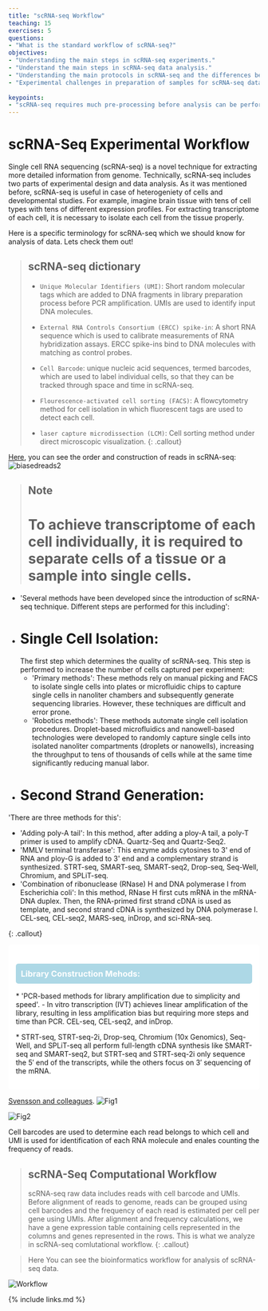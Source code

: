 ```yaml
---
title: "scRNA-seq Workflow"
teaching: 15
exercises: 5
questions:
- "What is the standard workflow of scRNA-seq?"
objectives:
- "Understanding the main steps in scRNA-seq experiments."
- "Understand the main steps in scRNA-seq data analysis."
- "Understanding the main protocols in scRNA-seq and the differences between them."
- "Experimental challenges in preparation of samples for scRNA-seq data analysis."
  
keypoints:
- "scRNA-seq requires much pre-processing before analysis can be performed."
---
```




# scRNA-Seq Experimental Workflow

Single cell RNA sequencing (scRNA-seq) is a novel technique for extracting more detailed information from genome.
Technically, scRNA-seq includes two parts of experimental design and data analysis.
As it was mentioned before, scRNA-seq is useful in case of heterogeniety of cells and developmental studies. For example,
imagine brain tissue with tens of cell types with tens of different expression profiles. For extracting transcriptome
of each cell, it is necessary to isolate each cell from the tissue properly.

Here is a specific terminology for scRNA-seq which we should know for analysis of data. Lets check them out!

> ## scRNA-seq dictionary
> - `Unique Molecular Identifiers (UMI)`: Short random molecular tags which are added to DNA fragments in library preparation process before PCR amplification.
> UMIs are used to identify input DNA molecules. 
> 
> -  `External RNA Controls Consortium (ERCC) spike-in`: A short RNA sequence which is used to calibrate measurements of RNA hybridization assays. ERCC spike-ins bind to DNA molecules with matching as control probes.
> 
> - `Cell Barcode`: unique nucleic acid sequences, termed barcodes, which are used to label individual cells, so that they can be tracked through space and time in scRNA-seq.
> 
> - `Flourescence-activated cell sorting (FACS)`: A flowcytometry method for cell isolation in which fluorescent tags are used to detect each cell.
> 
> - `laser capture microdissection (LCM)`: Cell sorting method under direct microscopic visualization.
{: .callout}

[Here](http://data-science-sequencing.github.io/Win2018/lectures/lecture16/), you can see the order and construction of reads in scRNA-seq:
![biasedreads2](https://user-images.githubusercontent.com/30586852/130571826-79ac907f-0c14-4367-a010-51d88a3140f0.png)


> ## Note
>
> # To achieve transcriptome of each cell individually, it is required to separate cells of a tissue or a sample into single cells.
- 'Several methods have been developed since the introduction of scRNA-seq technique. Different steps are performed for this including':
- # Single Cell Isolation:
  The first step which determines the quality of scRNA-seq. This step is performed to increase the number of cells captured per experiment:
  * 'Primary methods': These methods rely on manual picking and FACS to  isolate single cells into plates or microfluidic chips to capture single cells in nanoliter chambers and subsequently generate sequencing libraries. However, these techniques are difficult and error prone.
  * 'Robotics methods': These methods automate single cell isolation procedures. Droplet-based microfluidics and nanowell-based technologies were developed to randomly capture single cells into isolated nanoliter compartments (droplets or nanowells), increasing the throughput to tens of thousands of cells while at the same time significantly reducing manual labor.
-  # Second Strand Generation: 
  'There are three methods for this':
  * 'Adding poly-A tail': In this method, after adding a ploy-A tail, a poly-T primer is used to amplify cDNA. Quartz-Seq and Quartz-Seq2.
  * 'MMLV terminal transferase': This enzyme adds cytosines to 3' end of RNA and ploy-G is added to 3' end and a complementary strand is synthesized.
   STRT-seq, SMART-seq, SMART-seq2, Drop-seq, Seq-Well, Chromium, and SPLiT-seq.
  * 'Combination of ribonuclease (RNase) H and DNA polymerase I from Escherichia coli': In this method, RNase H first cuts mRNA in the mRNA-DNA duplex.
    Then, the RNA-primed first strand cDNA is used as template, and second strand cDNA is synthesized by DNA polymerase I.
    CEL-seq, CEL-seq2, MARS-seq, inDrop, and sci-RNA-seq. 
> 
{: .callout}


<div style="background-color: white; padding: 15px; border-radius: 5px;">
    <h3 style="background-color: lightblue; color: white; padding: 10px; border-radius: 5px;">Library Construction Mehods:</h3>
    <p>* 'PCR-based methods for library amplification due to simplicity and speed'.
  - In vitro transcription (IVT) achieves linear amplification of the library, resulting in less amplification bias but requiring more steps and time than PCR.
  CEL-seq, CEL-seq2, and inDrop.</p>
    <p>* STRT-seq, STRT-seq-2i, Drop-seq, Chromium (10x Genomics), Seq-Well, and SPLiT-seq all perform full-length cDNA synthesis like SMART-seq and SMART-seq2, but STRT-seq and STRT-seq-2i only sequence the 5′ end of the transcripts, while the others focus on 3′ sequencing of the mRNA.</p>
</div>



 [Svensson and colleagues](https://www.nature.com/articles/nprot.2017.149). 
![Fig1](https://user-images.githubusercontent.com/30586852/130464788-8f2e1c8e-bb5d-43d7-95a9-5d8e9adbe39d.png)

![Fig2](https://github.com/user-attachments/assets/abe18944-ade5-4cbf-abcc-f2453e0dc323.jpg)




Cell barcodes are used to determine each read belongs to which cell and UMI is used for identification of each RNA molecule and enales counting the frequency of reads.


> ## scRNA-Seq Computational Workflow
>
> scRNA-seq raw data includes reads with cell barcode and UMIs. Before alignment of reads to genome, reads can be grouped using cell barcodes and the frequency of each read is estimated per cell per gene using UMIs.
> After alignment and frequency calculations, we have a gene expression table containing cells represented in the columns and genes represented in the rows.
This is what we analyze in scRNA-seq comlutational workflow.
{: .callout}

> Here You can see the bioinformatics workflow for analysis of scRNA-seq data.

![Workflow](https://user-images.githubusercontent.com/30586852/132938128-c0bdc3ea-c8e0-4752-8c0e-267b586e7381.png)

{% include links.md %}
